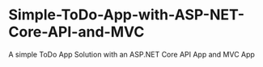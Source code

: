 # Simple-ToDo-App-with-ASP-NET-Core-API-and-MVC
A simple ToDo App Solution with an ASP.NET Core API App and MVC App
